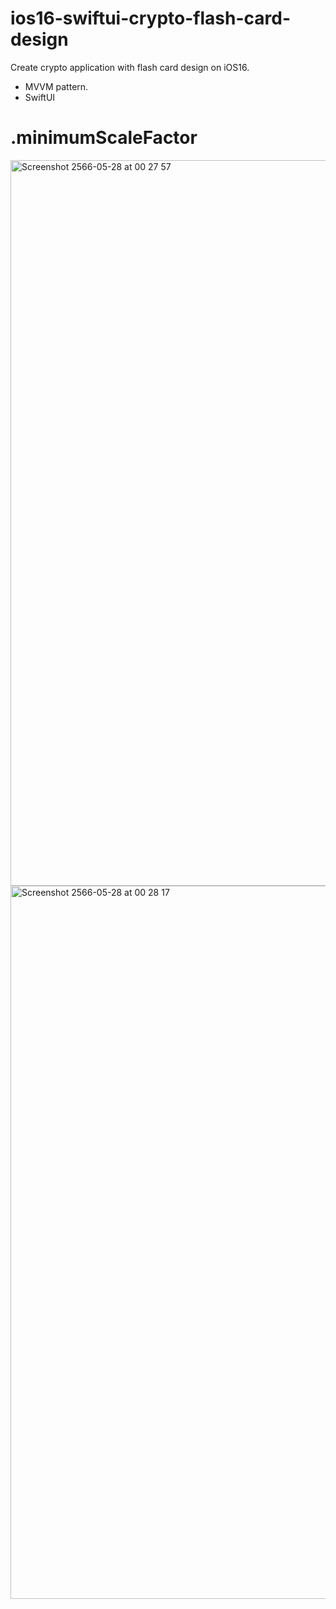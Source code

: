 # ios16-swiftui-crypto-flash-card-design

Create crypto application with flash card design on iOS16.
- MVVM pattern.
- SwiftUI
# .minimumScaleFactor 
<img width="1161" alt="Screenshot 2566-05-28 at 00 27 57" src="https://github.com/Gibbs3699/ios16-swiftui-crypto-flash-card-design/assets/57714919/7fff97e4-c33c-48a5-9fe7-a5f3112744f2">
<img width="1141" alt="Screenshot 2566-05-28 at 00 28 17" src="https://github.com/Gibbs3699/ios16-swiftui-crypto-flash-card-design/assets/57714919/e008a8ea-6975-4a08-850d-e410fe200d68">

